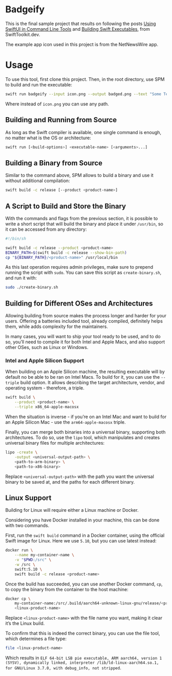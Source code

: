 # Badgeify

This is the final sample project that results on following the posts [Using SwiftUI in Command Line Tools](https://SwiftToolkit.dev/swiftui-meets-command-line) and [Building Swift Executables](https://swifttoolkit.dev/posts/building-swift-executables), from SwiftToolkit.dev.

The example app icon used in this project is from the NetNewsWire app.

# Usage

To use this tool, first clone this project. Then, in the root directory, use SPM to build and run the executable:

```sh
swift run badgeify --input icon.png --output badged.png --text "Some Text"
```

Where instead of `icon.png` you can use any path.


## Building and Running from Source

As long as the Swift compiler is available, one single command is enough, no matter what is the OS or architecture:

```sh
swift run [<build-options>] <executable-name> [<arguments>...]
```


## Building a Binary from Source

Similar to the command above, SPM allows to build a binary and use it without additional compilation:

```sh
swift build -c release [--product <product-name>]
```


## A Script to Build and Store the Binary

With the commands and flags from the previous section, it is possible to write a short script that will build the binary and place it under `/usr/bin`, so it can be accessed from any directory:

```sh
#!/bin/sh

swift build -c release --product <product-name>
BINARY_PATH=$(swift build -c release --show-bin-path)
cp "${BINARY_PATH}/<product-name>" /usr/local/bin
```

As this last operation requires admin privileges, make sure to prepend running the script with `sudo`. You can save this script as `create-binary.sh`, and run it with:

```sh
sudo ./create-binary.sh
```


## Building for Different OSes and Architectures

Allowing building from source makes the process longer and harder for your users. Offering a batteries included tool, already compiled, definitely helps them, while adds complexity for the maintainers.

In many cases, you will want to ship your tool ready to be used, and to do so, you’ll need to compile it for both Intel and Apple Macs, and also support other OSes, such as Linux or Windows.

### Intel and Apple Silicon Support

When building on an Apple Silicon machine, the resulting executable will by default no be able to be ran on Intel Macs. 
To build for it, you can use the `--triple` build option. It allows describing the target architecture, vendor, and operating system - therefore, a triple.

```sh
swift build \
    --product <product-name> \
    --triple x86_64-apple-macosx
```

When the situation is inverse - if you’re on an Intel Mac and want to build for an Apple Silicon Mac - use the `arm64-apple-macosx` triple.

Finally, you can merge both binaries into a universal binary, supporting both architectures. To do so, use the `lipo` tool, which manipulates and creates universal binary files for multiple architectures:

```sh
lipo -create \
    -output <universal-output-path> \
    <path-to-arm-binary> \
    <path-to-x86-binary>
```

Replace `<universal-output-path>` with the path you want the universal binary to be saved at, and the paths for each different binary.


## Linux Support

Building for Linux will require either a Linux machine or Docker.

Considering you have Docker installed in your machine, this can be done with two commands.

First, run the `swift build` command in a Docker container, using the official Swift image for Linux. Here we use `5.10`, but you can use latest instead:

```sh
docker run \
    --name my-container-name \
    -v "$PWD:/src" \
    -w /src \
    swift:5.10 \
    swift build -c release <product-name>
```

Once the build has succeeded, you can use another Docker command, `cp`, to copy the binary from the container to the host machine:

```sh
docker cp \
    my-container-name:/src/.build/aarch64-unknown-linux-gnu/release/<product-name> \
    <linux-product-name>
```

Replace `<linux-product-name>` with the file name you want, making it clear it’s the Linux build.

To confirm that this is indeed the correct binary, you can use the file tool, which determines a file type:

```sh
file <linux-product-name>
```

Which results in `ELF 64-bit LSB pie executable, ARM aarch64, version 1 (SYSV), dynamically linked, interpreter /lib/ld-linux-aarch64.so.1, for GNU/Linux 3.7.0, with debug_info, not stripped`.
